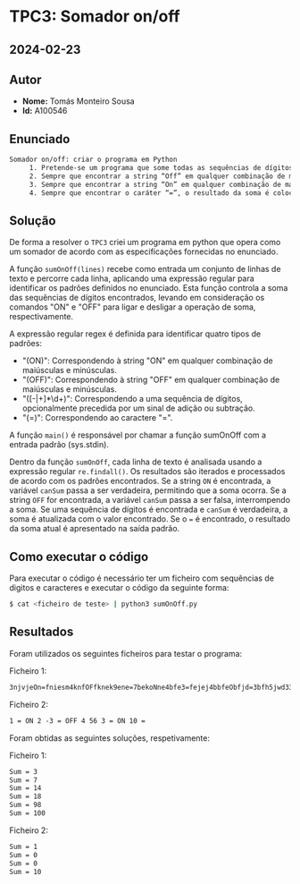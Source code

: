 # TPC3: Somador on/off

## 2024-02-23

## Autor
- **Nome:** Tomás Monteiro Sousa
- **Id:** A100546

## Enunciado
```txt
Somador on/off: criar o programa em Python
     1. Pretende-se um programa que some todas as sequências de dígitos que encontre num texto;
     2. Sempre que encontrar a string “Off” em qualquer combinação de maiúsculas e minúsculas, esse comportamento é desligado;
     3. Sempre que encontrar a string “On” em qualquer combinação de maiúsculas e minúsculas, esse comportamento é novamente ligado;
     4. Sempre que encontrar o caráter “=”, o resultado da soma é colocado na saída.
```

## Solução
De forma a resolver o `TPC3` criei um programa em python que opera como um somador de acordo com as especificações fornecidas no enunciado.

A função `sumOnOff(lines)` recebe como entrada um conjunto de linhas de texto e percorre cada linha, aplicando uma expressão regular para identificar os padrões definidos no enunciado. Esta função controla a soma das sequências de dígitos encontrados, levando em consideração os comandos "ON" e "OFF" para ligar e desligar a operação de soma, respectivamente.

A expressão regular regex é definida para identificar quatro tipos de padrões:

- "(ON)": Correspondendo à string "ON" em qualquer combinação de maiúsculas e minúsculas.
- "(OFF)": Correspondendo à string "OFF" em qualquer combinação de maiúsculas e minúsculas.
- "([-|+]*\d+)": Correspondendo a uma sequência de dígitos, opcionalmente precedida por um sinal de adição ou subtração.
- "(=)": Correspondendo ao caractere "=".

A função `main()` é responsável por chamar a função sumOnOff com a entrada padrão (sys.stdin).

Dentro da função `sumOnOff`, cada linha de texto é analisada usando a expressão regular `re.findall()`. Os resultados são iterados e processados de acordo com os padrões encontrados. Se a string `ON` é encontrada, a variável `canSum` passa a ser verdadeira, permitindo que a soma ocorra. Se a string `OFF` for encontrada, a variável `canSum` passa a ser falsa, interrompendo a soma. Se uma sequência de dígitos é encontrada e `canSum` é verdadeira, a soma é atualizada com o valor encontrado. Se o `=` é encontrado, o resultado da soma atual é apresentado na saída padrão.

## Como executar o código
Para executar o código é necessário ter um ficheiro com sequências de digitos e caracteres e executar o código da seguinte forma:
```bash
$ cat <ficheiro de teste> | python3 sumOnOff.py
```

## Resultados
Foram utilizados os seguintes ficheiros para testar o programa:

Ficheiro 1:
```txt
3njvjeOn=fniesm4knfOFfknek9ene=7bekoNne4bfe3=fejej4bbfeObfjd=3bfh5jwd33jwfbegnOn39bbegndOff768678=ON2=
```

Ficheiro 2:
```txt
1 = ON 2 -3 = OFF 4 56 3 = ON 10 =
```

Foram obtidas as seguintes soluções, respetivamente:

Ficheiro 1:
```txt
Sum = 3
Sum = 7
Sum = 14
Sum = 18
Sum = 98
Sum = 100
```

Ficheiro 2:
```txt
Sum = 1
Sum = 0
Sum = 0
Sum = 10
```